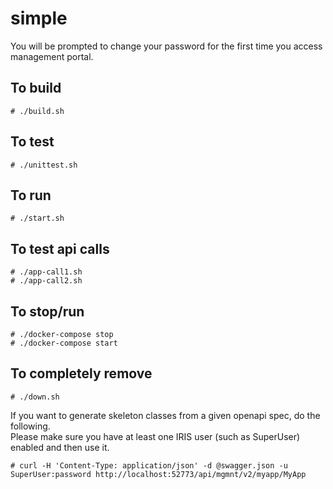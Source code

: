 # simple
You will be prompted to change your password for the first time you access management portal.  

## To build
```
# ./build.sh
```
## To test
```
# ./unittest.sh
```
## To run
```
# ./start.sh
```
## To test api calls
```
# ./app-call1.sh
# ./app-call2.sh
```
## To stop/run
```
# ./docker-compose stop
# ./docker-compose start
```
## To completely remove
```
# ./down.sh
```

If you want to generate skeleton classes from a given openapi spec, do the following.   
Please make sure you have at least one IRIS user (such as SuperUser) enabled and then use it.
```
# curl -H 'Content-Type: application/json' -d @swagger.json -u SuperUser:password http://localhost:52773/api/mgmnt/v2/myapp/MyApp
```

